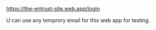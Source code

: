 
https://the-entrust-site.web.app/login


U can use any temprory email for this web app for testing.
